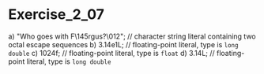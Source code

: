 # Exercise_2_07

a) "Who goes with F\145rgus?\012"; // character string literal containing two octal escape sequences
b) 3.14e1L; // floating-point literal, type is `long double`
c) 1024f; // floating-point literal, type is `float`
d) 3.14L; // floating-point literal, type is `long double`
